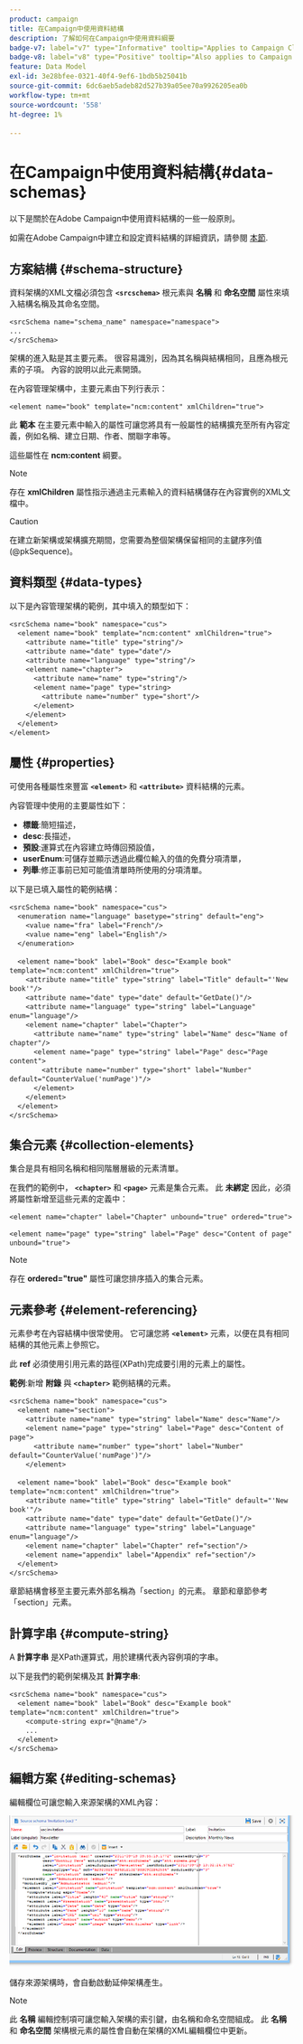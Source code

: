 ```yaml
---
product: campaign
title: 在Campaign中使用資料結構
description: 了解如何在Campaign中使用資料綱要
badge-v7: label="v7" type="Informative" tooltip="Applies to Campaign Classic v7"
badge-v8: label="v8" type="Positive" tooltip="Also applies to Campaign v8"
feature: Data Model
exl-id: 3e28bfee-0321-40f4-9ef6-1bdb5b25041b
source-git-commit: 6dc6aeb5adeb82d527b39a05ee70a9926205ea0b
workflow-type: tm+mt
source-wordcount: '558'
ht-degree: 1%

---
```


# 在Campaign中使用資料結構{#data-schemas}



以下是關於在Adobe Campaign中使用資料結構的一些一般原則。

如需在Adobe Campaign中建立和設定資料結構的詳細資訊，請參閱 [本節](../../configuration/using/about-schema-edition.md).

## 方案結構 {#schema-structure}

資料架構的XML文檔必須包含 **`<srcschema>`** 根元素與 **名稱** 和 **命名空間** 屬性來填入結構名稱及其命名空間。

```
<srcSchema name="schema_name" namespace="namespace">
...
</srcSchema>
```

架構的進入點是其主要元素。 很容易識別，因為其名稱與結構相同，且應為根元素的子項。 內容的說明以此元素開頭。

在內容管理架構中，主要元素由下列行表示：

```
<element name="book" template="ncm:content" xmlChildren="true">
```

此 **範本** 在主要元素中輸入的屬性可讓您將具有一般屬性的結構擴充至所有內容定義，例如名稱、建立日期、作者、關聯字串等。

這些屬性在 **ncm:content** 綱要。

>[!NOTE]
>
>存在 **xmlChildren** 屬性指示通過主元素輸入的資料結構儲存在內容實例的XML文檔中。

>[!CAUTION]
>
>在建立新架構或架構擴充期間，您需要為整個架構保留相同的主鍵序列值(@pkSequence)。

## 資料類型 {#data-types}

以下是內容管理架構的範例，其中填入的類型如下：

```
<srcSchema name="book" namespace="cus">
  <element name="book" template="ncm:content" xmlChildren="true">
    <attribute name="title" type="string"/>
    <attribute name="date" type="date"/>
    <attribute name="language" type="string"/>
    <element name="chapter">
      <attribute name="name" type="string"/>
      <element name="page" type="string>
        <attribute name="number" type="short"/>
      </element>
    </element>
  </element>
</element>
```

## 屬性 {#properties}

可使用各種屬性來豐富 **`<element>`** 和 **`<attribute>`** 資料結構的元素。

內容管理中使用的主要屬性如下：

* **標籤**:簡短描述，
* **desc**:長描述，
* **預設**:運算式在內容建立時傳回預設值，
* **userEnum**:可儲存並顯示透過此欄位輸入的值的免費分項清單，
* **列舉**:修正事前已知可能值清單時所使用的分項清單。

以下是已填入屬性的範例結構：

```
<srcSchema name="book" namespace="cus">
  <enumeration name="language" basetype="string" default="eng">    
    <value name="fra" label="French"/>    
    <value name="eng" label="English"/>   
  </enumeration>

  <element name="book" label="Book" desc="Example book" template="ncm:content" xmlChildren="true">
    <attribute name="title" type="string" label="Title" default="'New book'"/>
    <attribute name="date" type="date" default="GetDate()"/>
    <attribute name="language" type="string" label="Language" enum="language"/>
    <element name="chapter" label="Chapter">
      <attribute name="name" type="string" label="Name" desc="Name of chapter"/>
      <element name="page" type="string" label="Page" desc="Page content">
        <attribute name="number" type="short" label="Number" default="CounterValue('numPage')"/>
      </element>
    </element>
  </element>
</srcSchema>
```

## 集合元素 {#collection-elements}

集合是具有相同名稱和相同階層層級的元素清單。

在我們的範例中， **`<chapter>`** 和 **`<page>`** 元素是集合元素。 此 **未綁定** 因此，必須將屬性新增至這些元素的定義中：

```
<element name="chapter" label="Chapter" unbound="true" ordered="true">
```

```
<element name="page" type="string" label="Page" desc="Content of page" unbound="true">
```

>[!NOTE]
>
>存在 **ordered=&quot;true&quot;** 屬性可讓您排序插入的集合元素。

## 元素參考 {#element-referencing}

元素參考在內容結構中很常使用。 它可讓您將 **`<element>`** 元素，以便在具有相同結構的其他元素上參照它。

此 **ref** 必須使用引用元素的路徑(XPath)完成要引用的元素上的屬性。

**範例**:新增 **附錄** 與 **`<chapter>`** 範例結構的元素。

```
<srcSchema name="book" namespace="cus">
  <element name="section">
    <attribute name="name" type="string" label="Name" desc="Name"/>
    <element name="page" type="string" label="Page" desc="Content of page">
      <attribute name="number" type="short" label="Number" default="CounterValue('numPage')"/>
    </element>

  <element name="book" label="Book" desc="Example book" template="ncm:content" xmlChildren="true">
    <attribute name="title" type="string" label="Title" default="'New book'"/>
    <attribute name="date" type="date" default="GetDate()"/>
    <attribute name="language" type="string" label="Language" enum="language"/>
    <element name="chapter" label="Chapter" ref="section"/>
    <element name="appendix" label="Appendix" ref="section"/>
  </element>
</srcSchema>
```

章節結構會移至主要元素外部名稱為「section」的元素。 章節和章節參考「section」元素。

## 計算字串 {#compute-string}

A **計算字串** 是XPath運算式，用於建構代表內容例項的字串。

以下是我們的範例架構及其 **計算字串**:

```
<srcSchema name="book" namespace="cus">
  <element name="book" label="Book" desc="Example book" template="ncm:content" xmlChildren="true">
    <compute-string expr="@name"/>
    ...
  </element>
</srcSchema>
```

## 編輯方案 {#editing-schemas}

編輯欄位可讓您輸入來源架構的XML內容：

![](assets/d_ncs_integration_schema_edition.png)

儲存來源架構時，會自動啟動延伸架構產生。

>[!NOTE]
>
>此 **名稱** 編輯控制項可讓您輸入架構的索引鍵，由名稱和命名空間組成。 此 **名稱** 和 **命名空間** 架構根元素的屬性會自動在架構的XML編輯欄位中更新。
